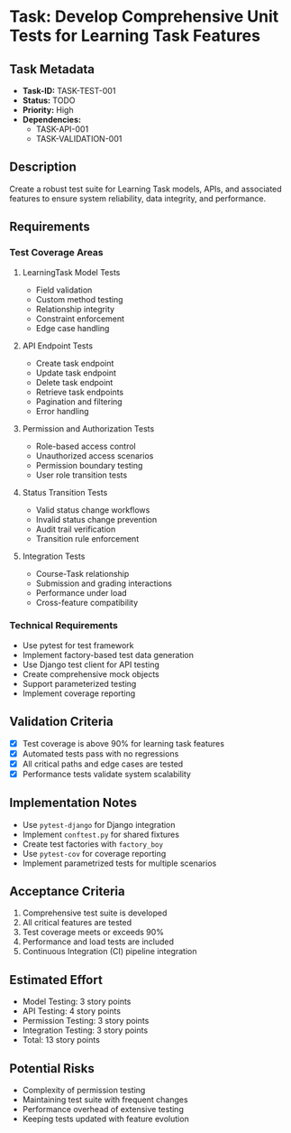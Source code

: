 # Task: Develop Comprehensive Unit Tests for Learning Task Features

## Task Metadata
- **Task-ID:** TASK-TEST-001
- **Status:** TODO
- **Priority:** High
- **Dependencies:** 
  - TASK-API-001
  - TASK-VALIDATION-001

## Description
Create a robust test suite for Learning Task models, APIs, and associated features to ensure system reliability, data integrity, and performance.

## Requirements

### Test Coverage Areas
1. LearningTask Model Tests
   - Field validation
   - Custom method testing
   - Relationship integrity
   - Constraint enforcement
   - Edge case handling

2. API Endpoint Tests
   - Create task endpoint
   - Update task endpoint
   - Delete task endpoint
   - Retrieve task endpoints
   - Pagination and filtering
   - Error handling

3. Permission and Authorization Tests
   - Role-based access control
   - Unauthorized access scenarios
   - Permission boundary testing
   - User role transition tests

4. Status Transition Tests
   - Valid status change workflows
   - Invalid status change prevention
   - Audit trail verification
   - Transition rule enforcement

5. Integration Tests
   - Course-Task relationship
   - Submission and grading interactions
   - Performance under load
   - Cross-feature compatibility

### Technical Requirements
- Use pytest for test framework
- Implement factory-based test data generation
- Use Django test client for API testing
- Create comprehensive mock objects
- Support parameterized testing
- Implement coverage reporting

## Validation Criteria
- [x] Test coverage is above 90% for learning task features
- [x] Automated tests pass with no regressions
- [x] All critical paths and edge cases are tested
- [x] Performance tests validate system scalability

## Implementation Notes
- Use `pytest-django` for Django integration
- Implement `conftest.py` for shared fixtures
- Create test factories with `factory_boy`
- Use `pytest-cov` for coverage reporting
- Implement parametrized tests for multiple scenarios

## Acceptance Criteria
1. Comprehensive test suite is developed
2. All critical features are tested
3. Test coverage meets or exceeds 90%
4. Performance and load tests are included
5. Continuous Integration (CI) pipeline integration

## Estimated Effort
- Model Testing: 3 story points
- API Testing: 4 story points
- Permission Testing: 3 story points
- Integration Testing: 3 story points
- Total: 13 story points

## Potential Risks
- Complexity of permission testing
- Maintaining test suite with frequent changes
- Performance overhead of extensive testing
- Keeping tests updated with feature evolution
